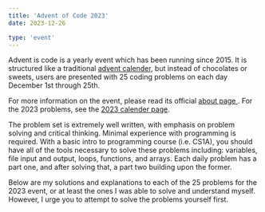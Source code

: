 ```yaml
---
title: 'Advent of Code 2023'
date: 2023-12-26

type: 'event'
---
```


Advent is code is a yearly event which has been running since 2015. It is structured like a traditional [advent calender](https://en.wikipedia.org/wiki/Advent_calendar), but instead of chocolates or sweets, users are presented with 25 coding problems on each day December 1st through 25th.

For more information on the event, please read its official [about page
](https://adventofcode.com/about). For the 2023 problems, see the [2023 calender page](https://adventofcode.com/about).

The problem set is extremely well written, with emphasis on problem solving and critical thinking. Minimal experience with programming is required. With a basic intro to programming course (i.e. CS1A), you should have all of the tools necessary to solve these problems including: variables, file input and output, loops, functions, and arrays. Each daily problem has a part one, and after solving that, a part two  building upon the former. 

Below are my solutions and explanations to each of the 25 problems for the 2023 event, or at least the ones I was able to solve and understand myself. However, I urge you to attempt to solve the problems yourself first.